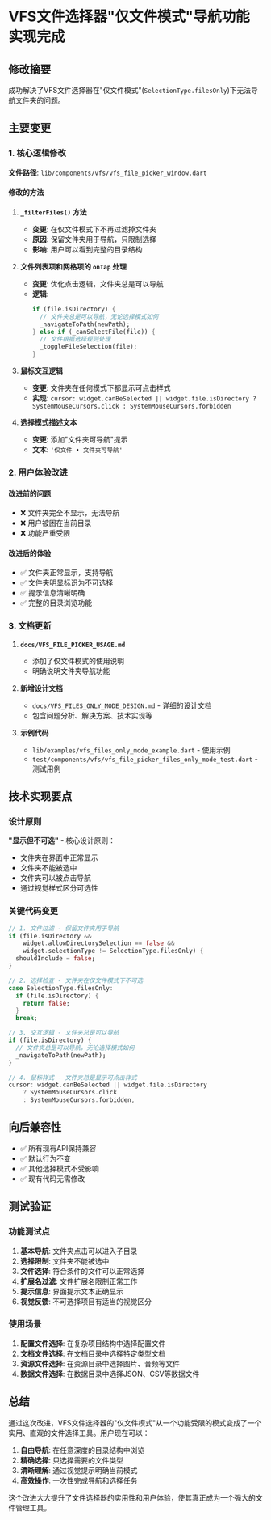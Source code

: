 # VFS文件选择器"仅文件模式"导航功能实现完成

## 修改摘要

成功解决了VFS文件选择器在"仅文件模式"(`SelectionType.filesOnly`)下无法导航文件夹的问题。

## 主要变更

### 1. 核心逻辑修改

**文件路径**: `lib/components/vfs/vfs_file_picker_window.dart`

#### 修改的方法

1. **`_filterFiles()` 方法**
   - **变更**: 在仅文件模式下不再过滤掉文件夹
   - **原因**: 保留文件夹用于导航，只限制选择
   - **影响**: 用户可以看到完整的目录结构

2. **文件列表项和网格项的 `onTap` 处理**
   - **变更**: 优化点击逻辑，文件夹总是可以导航
   - **逻辑**: 
     ```dart
     if (file.isDirectory) {
       // 文件夹总是可以导航，无论选择模式如何
       _navigateToPath(newPath);
     } else if (_canSelectFile(file)) {
       // 文件根据选择规则处理
       _toggleFileSelection(file);
     }
     ```

3. **鼠标交互逻辑**
   - **变更**: 文件夹在任何模式下都显示可点击样式
   - **实现**: `cursor: widget.canBeSelected || widget.file.isDirectory ? SystemMouseCursors.click : SystemMouseCursors.forbidden`

4. **选择模式描述文本**
   - **变更**: 添加"文件夹可导航"提示
   - **文本**: `'仅文件 • 文件夹可导航'`

### 2. 用户体验改进

#### 改进前的问题
- ❌ 文件夹完全不显示，无法导航
- ❌ 用户被困在当前目录
- ❌ 功能严重受限

#### 改进后的体验
- ✅ 文件夹正常显示，支持导航
- ✅ 文件夹明显标识为不可选择
- ✅ 提示信息清晰明确
- ✅ 完整的目录浏览功能

### 3. 文档更新

1. **`docs/VFS_FILE_PICKER_USAGE.md`**
   - 添加了仅文件模式的使用说明
   - 明确说明文件夹导航功能

2. **新增设计文档**
   - `docs/VFS_FILES_ONLY_MODE_DESIGN.md` - 详细的设计文档
   - 包含问题分析、解决方案、技术实现等

3. **示例代码**
   - `lib/examples/vfs_files_only_mode_example.dart` - 使用示例
   - `test/components/vfs/vfs_file_picker_files_only_mode_test.dart` - 测试用例

## 技术实现要点

### 设计原则

**"显示但不可选"** - 核心设计原则：
- 文件夹在界面中正常显示
- 文件夹不能被选中
- 文件夹可以被点击导航
- 通过视觉样式区分可选性

### 关键代码变更

```dart
// 1. 文件过滤 - 保留文件夹用于导航
if (file.isDirectory && 
    widget.allowDirectorySelection == false && 
    widget.selectionType != SelectionType.filesOnly) {
  shouldInclude = false;
}

// 2. 选择检查 - 文件夹在仅文件模式下不可选
case SelectionType.filesOnly:
  if (file.isDirectory) {
    return false;
  }
  break;

// 3. 交互逻辑 - 文件夹总是可以导航
if (file.isDirectory) {
  // 文件夹总是可以导航，无论选择模式如何
  _navigateToPath(newPath);
}

// 4. 鼠标样式 - 文件夹总是显示可点击样式
cursor: widget.canBeSelected || widget.file.isDirectory
    ? SystemMouseCursors.click
    : SystemMouseCursors.forbidden,
```

## 向后兼容性

- ✅ 所有现有API保持兼容
- ✅ 默认行为不变
- ✅ 其他选择模式不受影响
- ✅ 现有代码无需修改

## 测试验证

### 功能测试点

1. **基本导航**: 文件夹点击可以进入子目录
2. **选择限制**: 文件夹不能被选中
3. **文件选择**: 符合条件的文件可以正常选择
4. **扩展名过滤**: 文件扩展名限制正常工作
5. **提示信息**: 界面提示文本正确显示
6. **视觉反馈**: 不可选择项目有适当的视觉区分

### 使用场景

1. **配置文件选择**: 在复杂项目结构中选择配置文件
2. **文档文件选择**: 在文档目录中选择特定类型文档
3. **资源文件选择**: 在资源目录中选择图片、音频等文件
4. **数据文件选择**: 在数据目录中选择JSON、CSV等数据文件

## 总结

通过这次改进，VFS文件选择器的"仅文件模式"从一个功能受限的模式变成了一个实用、直观的文件选择工具。用户现在可以：

1. **自由导航**: 在任意深度的目录结构中浏览
2. **精确选择**: 只选择需要的文件类型
3. **清晰理解**: 通过视觉提示明确当前模式
4. **高效操作**: 一次性完成导航和选择任务

这个改进大大提升了文件选择器的实用性和用户体验，使其真正成为一个强大的文件管理工具。
